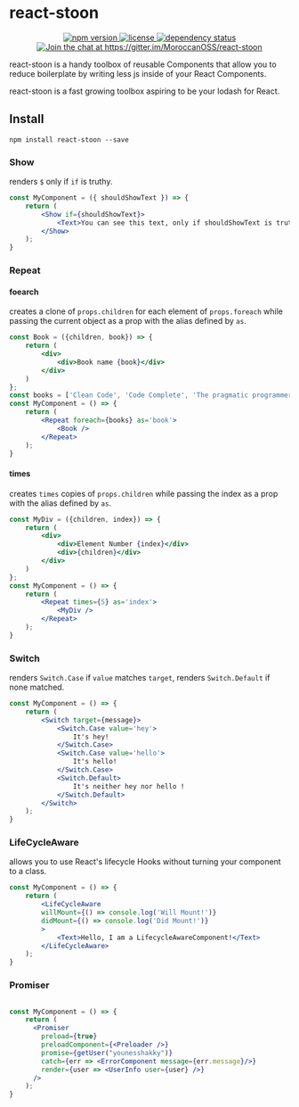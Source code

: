 # react-stoon

<p align="center">
    <a href="https://www.npmjs.com/package/react-stoon">
        <img src="https://img.shields.io/npm/v/react-stoon.svg"
            alt="npm version">
    </a>
    <a href="https://github.com/MoroccanOSS/react-stoon/blob/master/LICENSE">
        <img src="https://img.shields.io/npm/l/react-stoon.svg"
            alt="license">
    </a>
    <a href="https://david-dm.org/MoroccanOSS/react-stoon">
        <img src="https://david-dm.org/MoroccanOSS/react-stoon/status.svg"
            alt="dependency status">
    </a>
    <a href='https://gitter.im/MoroccanOSS/react-stoon?utm_source=badge&utm_medium=badge&utm_campaign=pr-badge&utm_content=badge'>
        <img src='https://badges.gitter.im/MoroccanOSS/react-stoon.svg'
            alt='Join the chat at https://gitter.im/MoroccanOSS/react-stoon'>
    </a>
</p>


react-stoon is a handy toolbox of reusable Components that allow you to reduce boilerplate by writing less js inside of your React Components.


react-stoon is a fast growing toolbox aspiring to be your lodash for React.

## Install

```
npm install react-stoon --save
```


### Show

renders `$` only if `if` is truthy.

```jsx
const MyComponent = ({ shouldShowText }) => {
    return (
        <Show if={shouldShowText}>
            <Text>You can see this text, only if shouldShowText is truthy</Text>
        </Show>
    );
}
```

### Repeat

#### foearch

creates a clone of `props.children` for each element of `props.foreach` while passing the current object as a prop with the alias defined by `as`.

```jsx
const Book = ({children, book}) => {
    return (
        <div>
            <div>Book name {book}</div>
        </div>
    )
};
const books = ['Clean Code', 'Code Complete', 'The pragmatic programmer'];
const MyComponent = () => {
    return (
        <Repeat foreach={books} as='book'>
            <Book />
        </Repeat>
    );
}
```

#### times

creates `times` copies of `props.children` while passing the index as a prop with the alias defined by `as`.

```jsx
const MyDiv = ({children, index}) => {
    return (
        <div>
            <div>Element Number {index}</div>
            <div>{children}</div>
        </div>
    )
};
const MyComponent = () => {
    return (
        <Repeat times={5} as='index'>
            <MyDiv />
        </Repeat>
    );
}
```

### Switch

renders `Switch.Case` if `value` matches `target`, renders `Switch.Default` if none matched.

```jsx
const MyComponent = () => {
    return (
        <Switch target={message}>
            <Switch.Case value='hey'>
                It's hey!
            </Switch.Case>
            <Switch.Case value='hello'>
                It's hello!
            </Switch.Case>
            <Switch.Default>
                It's neither hey nor hello !
            </Switch.Default>
        </Switch>
    );
}
```

### LifeCycleAware

allows you to use React's lifecycle Hooks without turning your component to a class.

```jsx
const MyComponent = () => {
    return (
        <LifeCycleAware
        willMount={() => console.log('Will Mount!')}
        didMount={() => console.log('Did Mount!')}
        >
            <Text>Hello, I am a LifecycleAwareComponent!</Text>
        </LifeCycleAware>
    );
}
```


### Promiser

```jsx

const MyComponent = () => {
    return (
      <Promiser
        preload={true}
        preloadComponent={<Preloader />}
        promise={getUser("younesshakky")}
        catch={err => <ErrorComponent message={err.message}/>}
        render={user => <UserInfo user={user} />}
      />
    );
}
```
